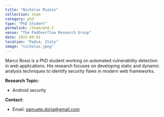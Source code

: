```yaml
---
title: "Nicholas Miazzo"
collection: team
category: phd
type: "PhD Student"
permalink: /team/phd-2
venue: "The PadOverflow Research Group"
date: 2022-09-01
location: "Padua, Italy"
image: "nicholas.jpeg"
---
```


Marco Rossi is a PhD student working on automated vulnerability detection in web applications. His research focuses on developing static and dynamic analysis techniques to identify security flaws in modern web frameworks.

**Research Topic:**
- Android security

**Contact:**
- Email: samuele.doria@gmail.com
